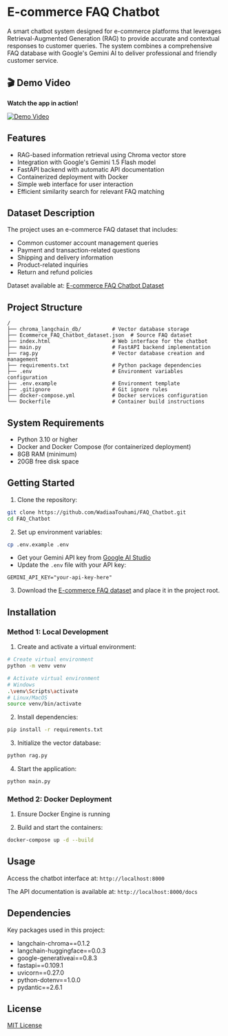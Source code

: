 # E-commerce FAQ Chatbot

A smart chatbot system designed for e-commerce platforms that leverages Retrieval-Augmented Generation (RAG) to provide accurate and contextual responses to customer queries. The system combines a comprehensive FAQ database with Google's Gemini AI to deliver professional and friendly customer service.

## 🎬 Demo Video

**Watch the app in action!** 

[![Demo Video](https://img.shields.io/badge/🎥_Watch_Demo-Google_Drive-blue?style=for-the-badge)](https://drive.google.com/file/d/1Luuzoqv2oeh9iGLXlfcCzsXpUWGdnR7o/view?usp=drive_link)

## Features

- RAG-based information retrieval using Chroma vector store
- Integration with Google's Gemini 1.5 Flash model
- FastAPI backend with automatic API documentation
- Containerized deployment with Docker
- Simple web interface for user interaction
- Efficient similarity search for relevant FAQ matching

## Dataset Description

The project uses an e-commerce FAQ dataset that includes:

- Common customer account management queries
- Payment and transaction-related questions
- Shipping and delivery information
- Product-related inquiries
- Return and refund policies

Dataset available at: [E-commerce FAQ Chatbot Dataset](https://www.kaggle.com/datasets/saadmakhdoom/ecommerce-faq-chatbot-dataset/data)

## Project Structure

```
/
├── chroma_langchain_db/          # Vector database storage
├── Ecommerce_FAQ_Chatbot_dataset.json  # Source FAQ dataset
├── index.html                    # Web interface for the chatbot
├── main.py                       # FastAPI backend implementation
├── rag.py                        # Vector database creation and management
├── requirements.txt              # Python package dependencies
├── .env                          # Environment variables configuration
├── .env.example                  # Environment template
├── .gitignore                    # Git ignore rules
├── docker-compose.yml            # Docker services configuration
└── Dockerfile                    # Container build instructions
```

## System Requirements

- Python 3.10 or higher
- Docker and Docker Compose (for containerized deployment)
- 8GB RAM (minimum)
- 20GB free disk space

## Getting Started

1. Clone the repository:

```bash
git clone https://github.com/WadiaaTouhami/FAQ_Chatbot.git
cd FAQ_Chatbot
```

2. Set up environment variables:

```bash
cp .env.example .env
```

- Get your Gemini API key from [Google AI Studio](https://aistudio.google.com/app/apikey)
- Update the `.env` file with your API key:

```
GEMINI_API_KEY="your-api-key-here"
```

3. Download the [E-commerce FAQ dataset](https://www.kaggle.com/datasets/saadmakhdoom/ecommerce-faq-chatbot-dataset/data) and place it in the project root.

## Installation

### Method 1: Local Development

1. Create and activate a virtual environment:

```bash
# Create virtual environment
python -m venv venv

# Activate virtual environment
# Windows
.\venv\Scripts\activate
# Linux/MacOS
source venv/bin/activate
```

2. Install dependencies:

```bash
pip install -r requirements.txt
```

3. Initialize the vector database:

```bash
python rag.py
```

4. Start the application:

```bash
python main.py
```

### Method 2: Docker Deployment

1. Ensure Docker Engine is running

2. Build and start the containers:

```bash
docker-compose up -d --build
```

## Usage

Access the chatbot interface at: `http://localhost:8000`

The API documentation is available at: `http://localhost:8000/docs`

## Dependencies

Key packages used in this project:

- langchain-chroma==0.1.2
- langchain-huggingface==0.0.3
- google-generativeai==0.8.3
- fastapi==0.109.1
- uvicorn==0.27.0
- python-dotenv==1.0.0
- pydantic==2.6.1

## License

[MIT License](LICENSE)
